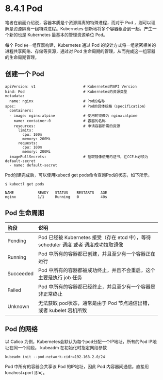 # 8.4.1 Pod

笔者在前面介绍说，容器本质是个资源隔离的特殊进程，而对于 Pod ，则可以理解是资源隔离一组特殊进程。Kubernetes 创新地将多个容器组合到一起，产生一个新的也是 Kubernetes 最基本的管理资源单位 Pod。

每个 Pod 由一组容器构建，Kubernetes 通过 Pod 的设计方式将一组紧密相关的进程共享网络、存储等资源，通过对 Pod 生命周期的管理，从而完成这一组容器的生命周期管理。

## 创建一个 Pod

```
apiVersion: v1                      # Kubernetes的API Version
kind: Pod                           # Kubernetes的资源类型
metadata:
  name: nginx                       # Pod的名称
spec:                               # Pod的具体规格（specification）
  containers:
  - image: nginx:alpine             # 使用的镜像为 nginx:alpine
    name: container-0               # 容器的名称
    resources:                      # 申请容器所需的资源
      limits:
        cpu: 100m
        memory: 200Mi
      requests:
        cpu: 100m
        memory: 200Mi
  imagePullSecrets:                 # 拉取镜像使用的证书，在CCE上必须为default-secret
  - name: default-secret
```

Pod创建完成后，可以使用kubectl get pods命令查询Pod的状态，如下所示。
```
$ kubectl get pods

NAME           READY   STATUS    RESTARTS   AGE
nginx          1/1     Running   0          40s
```

## Pod 生命周期

| 阶段| 说明|
|:-|:-|
|Pending| Pod 已经被 Kubernetes 接受（存在 etcd 中），等待 scheduler 调度 或者 调度成功拉取镜像|
| Running| Pod 中所有的容器都已创建，并且至少有一个容器正在运行|
| Succeeded | Pod 中所有的容器都被成功终止，并且不会重启，这个主要是执行 job 任务|
| Failed | Pod 中所有的容器都已经终止，并且至少有一个容器是非正常终止|
|Unknown| 无法获取 pod状态，通常是由于 Pod 节点通信出错，或者 kubelet 宕机所致|



## Pod 的网络

以 Calico 为例，Kubernetes会默认为每个pod分配一个IP地址，所有的Pod IP地址在同一个网段， kubeadm 在初始化时指定网段参数

```
kubeadm init --pod-network-cidr=192.168.2.0/24
```

Pod 中所有的容器会共享该 Pod 的IP地址，因此 Pod 内容器间通信，直接用 locahost+port 即可。
